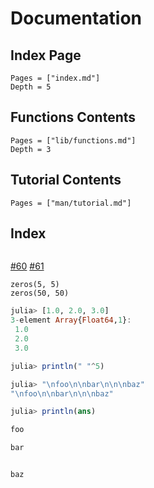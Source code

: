 # Documentation

## Index Page

```@contents
Pages = ["index.md"]
Depth = 5
```

## Functions Contents

```@contents
Pages = ["lib/functions.md"]
Depth = 3
```

## Tutorial Contents

```@contents
Pages = ["man/tutorial.md"]
```

## Index

```@index
```

[#60](@ref) [#61](@ref)

```@repl
zeros(5, 5)
zeros(50, 50)
```

```julia
julia> [1.0, 2.0, 3.0]
3-element Array{Float64,1}:
 1.0
 2.0
 3.0

```

```julia
julia> println(" "^5)

julia> "\nfoo\n\nbar\n\n\nbaz"
"\nfoo\n\nbar\n\n\nbaz"

julia> println(ans)

foo

bar


baz
```
